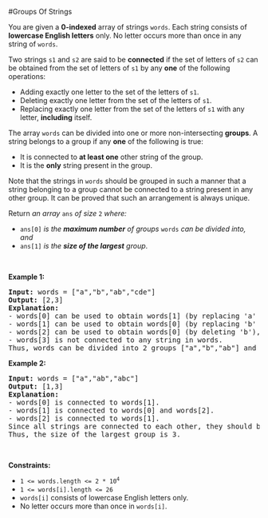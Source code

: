 #Groups Of Strings
<p>You are given a <strong>0-indexed</strong> array of strings <code>words</code>. Each string consists of <strong>lowercase English letters</strong> only. No letter occurs more than once in any string of <code>words</code>.</p>
<p>Two strings <code>s1</code> and <code>s2</code> are said to be <strong>connected</strong> if the set of letters of <code>s2</code> can be obtained from the set of letters of <code>s1</code> by any <strong>one</strong> of the following operations:</p>
<ul>
<li>Adding exactly one letter to the set of the letters of <code>s1</code>.</li>
<li>Deleting exactly one letter from the set of the letters of <code>s1</code>.</li>
<li>Replacing exactly one letter from the set of the letters of <code>s1</code> with any letter, <strong>including</strong> itself.</li>
</ul>
<p>The array <code>words</code> can be divided into one or more non-intersecting <strong>groups</strong>. A string belongs to a group if any <strong>one</strong> of the following is true:</p>
<ul>
<li>It is connected to <strong>at least one</strong> other string of the group.</li>
<li>It is the <strong>only</strong> string present in the group.</li>
</ul>
<p>Note that the strings in <code>words</code> should be grouped in such a manner that a string belonging to a group cannot be connected to a string present in any other group. It can be proved that such an arrangement is always unique.</p>
<p>Return <em>an array</em> <code>ans</code> <em>of size</em> <code>2</code> <em>where:</em></p>
<ul>
<li><code>ans[0]</code> <em>is the <strong>maximum number</strong> of groups</em> <code>words</code> <em>can be divided into, and</em></li>
<li><code>ans[1]</code> <em>is the <strong>size of the largest</strong> group</em>.</li>
</ul>
<p> </p>
<p><strong class="example">Example 1:</strong></p>
<pre><strong>Input:</strong> words = ["a","b","ab","cde"]
<strong>Output:</strong> [2,3]
<strong>Explanation:</strong>
- words[0] can be used to obtain words[1] (by replacing 'a' with 'b'), and words[2] (by adding 'b'). So words[0] is connected to words[1] and words[2].
- words[1] can be used to obtain words[0] (by replacing 'b' with 'a'), and words[2] (by adding 'a'). So words[1] is connected to words[0] and words[2].
- words[2] can be used to obtain words[0] (by deleting 'b'), and words[1] (by deleting 'a'). So words[2] is connected to words[0] and words[1].
- words[3] is not connected to any string in words.
Thus, words can be divided into 2 groups ["a","b","ab"] and ["cde"]. The size of the largest group is 3.  
</pre>
<p><strong class="example">Example 2:</strong></p>
<pre><strong>Input:</strong> words = ["a","ab","abc"]
<strong>Output:</strong> [1,3]
<strong>Explanation:</strong>
- words[0] is connected to words[1].
- words[1] is connected to words[0] and words[2].
- words[2] is connected to words[1].
Since all strings are connected to each other, they should be grouped together.
Thus, the size of the largest group is 3.
</pre>
<p> </p>
<p><strong>Constraints:</strong></p>
<ul>
<li><code>1 &lt;= words.length &lt;= 2 * 10<sup>4</sup></code></li>
<li><code>1 &lt;= words[i].length &lt;= 26</code></li>
<li><code>words[i]</code> consists of lowercase English letters only.</li>
<li>No letter occurs more than once in <code>words[i]</code>.</li>
</ul>
